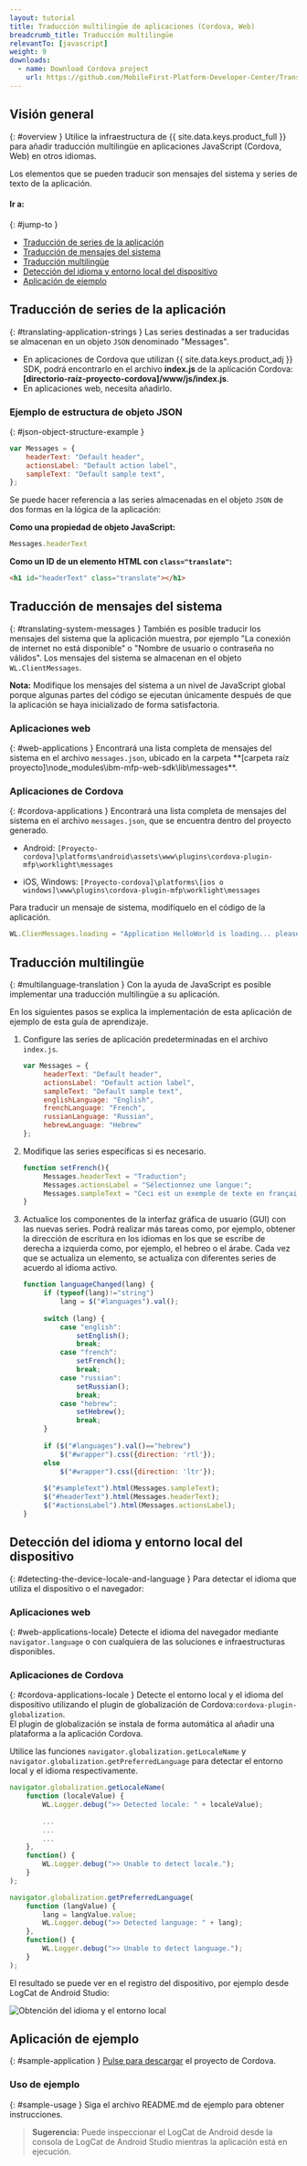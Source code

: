 ```yaml
---
layout: tutorial
title: Traducción multilingüe de aplicaciones (Cordova, Web)
breadcrumb_title: Traducción multilingüe
relevantTo: [javascript]
weight: 9
downloads:
  - name: Download Cordova project
    url: https://github.com/MobileFirst-Platform-Developer-Center/Translation/tree/release80
---
```

<!-- NLS_CHARSET=UTF-8 -->
## Visión general
{: #overview }
Utilice la infraestructura de {{ site.data.keys.product_full }} para añadir traducción multilingüe en aplicaciones JavaScript (Cordova, Web) en otros idiomas.
  
Los elementos que se pueden traducir son mensajes del sistema y series de texto de la aplicación.
 

#### Ir a:
{: #jump-to }
* [Traducción de series de la aplicación](#translating-application-strings)
* [Traducción de mensajes del sistema](#translating-system-messages)
* [Traducción multilingüe
](#multilanguage-translation)
* [Detección del idioma y entorno local del dispositivo](#detecting-the-device-locale-and-language)
* [Aplicación de ejemplo](#sample-application)

## Traducción de series de la aplicación
{: #translating-application-strings }
Las series destinadas a ser traducidas se almacenan en un objeto `JSON` denominado "Messages".
 

- En aplicaciones de Cordova que utilizan {{ site.data.keys.product_adj }} SDK,
podrá encontrarlo en el archivo **index.js** de la aplicación Cordova: **[directorio-raíz-proyecto-cordova]/www/js/index.js**.
- En aplicaciones web, necesita añadirlo.


### Ejemplo de estructura de objeto JSON
{: #json-object-structure-example }

```javascript
var Messages = {
    headerText: "Default header",
    actionsLabel: "Default action label",
    sampleText: "Default sample text",
};
```

Se puede hacer referencia a las series almacenadas en el objeto `JSON` de dos formas en la lógica de la aplicación:


**Como una propiedad de objeto JavaScript:**

```javascript
Messages.headerText
```

**Como un ID de un elemento HTML con `class="translate"`:**

```html
<h1 id="headerText" class="translate"></h1>
```

## Traducción de mensajes del sistema
{: #translating-system-messages }
También es posible traducir los mensajes del sistema que la aplicación muestra, por ejemplo "La conexión de internet no está disponible" o "Nombre de usuario o contraseña no válidos".
Los mensajes del sistema se almacenan en el objeto `WL.ClientMessages`.


**Nota:** Modifique los mensajes del sistema a un nivel de JavaScript global porque algunas partes del código se ejecutan únicamente después de que la aplicación se haya inicializado de forma satisfactoria.   

### Aplicaciones web
{: #web-applications }
Encontrará una lista completa de mensajes del sistema en el archivo `messages.json`,
ubicado en la carpeta **[carpeta raíz proyecto]\node_modules\ibm-mfp-web-sdk\lib\messages\**.

### Aplicaciones de Cordova
{: #cordova-applications }
Encontrará una lista completa de mensajes del sistema en el archivo `messages.json`, que se encuentra dentro del proyecto generado.


- Android: `[Proyecto-cordova]\platforms\android\assets\www\plugins\cordova-plugin-mfp\worklight\messages`

- iOS, Windows: `[Proyecto-cordova]\platforms\[ios o windows]\www\plugins\cordova-plugin-mfp\worklight\messages`

Para traducir un mensaje de sistema, modifíquelo en el código de la aplicación.


```javascript
WL.ClienMessages.loading = "Application HelloWorld is loading... please wait.";
```

## Traducción multilingüe

{: #multilanguage-translation }
Con la ayuda de JavaScript es posible implementar una traducción multilingüe a su aplicación.
  
En los siguientes pasos se explica la implementación de esta aplicación de ejemplo de esta guía de aprendizaje.


1. Configure las series de aplicación predeterminadas en el archivo `index.js`.


   ```javascript
   var Messages = {
        headerText: "Default header",
        actionsLabel: "Default action label",
        sampleText: "Default sample text",
        englishLanguage: "English",
        frenchLanguage: "French",
        russianLanguage: "Russian",
        hebrewLanguage: "Hebrew"
   };
   ```

2. Modifique las series específicas si es necesario.


   ```javascript
   function setFrench(){
        Messages.headerText = "Traduction";
        Messages.actionsLabel = "Sélectionnez une langue:";
        Messages.sampleText = "Ceci est un exemple de texte en français.";
   }
   ```

3. Actualice los componentes de la interfaz gráfica de usuario (GUI) con las nuevas series.
Podrá realizar más tareas como, por ejemplo, obtener la dirección de escritura en los idiomas en los que se escribe de derecha a izquierda como, por ejemplo, el hebreo o el árabe.
Cada vez que se actualiza un elemento, se actualiza con diferentes series de acuerdo al idioma activo.


   ```javascript
   function languageChanged(lang) {
        if (typeof(lang)!="string") 
            lang = $("#languages").val();
        
        switch (lang) {
            case "english":
                setEnglish();
                break;
            case "french":
                setFrench();
                break;
            case "russian":
                setRussian();
                break;
            case "hebrew":
                setHebrew();
                break;
        }
               
        if ($("#languages").val()=="hebrew")
            $("#wrapper").css({direction: 'rtl'});
        else
            $("#wrapper").css({direction: 'ltr'});
      
        $("#sampleText").html(Messages.sampleText);
        $("#headerText").html(Messages.headerText);
        $("#actionsLabel").html(Messages.actionsLabel);
   }
   ```

## Detección del idioma y entorno local del dispositivo
{: #detecting-the-device-locale-and-language }
Para detectar el idioma que utiliza el dispositivo o el navegador:


### Aplicaciones web
{: #web-applications-locale}
Detecte el idioma del navegador mediante `navigator.language` o con cualquiera de las soluciones e infraestructuras disponibles.


### Aplicaciones de Cordova
{: #cordova-applications-locale }
Detecte el entorno local y el idioma del dispositivo utilizando el plugin de globalización de Cordova:`cordova-plugin-globalization`.  
El plugin de globalización se instala de forma automática al añadir una plataforma a la aplicación Cordova.


Utilice las funciones `navigator.globalization.getLocaleName` y `navigator.globalization.getPreferredLanguage` para detectar el entorno local y el idioma respectivamente.


```javascript
navigator.globalization.getLocaleName(
	function (localeValue) {
		WL.Logger.debug(">> Detected locale: " + localeValue);
		
        ...
        ...
        ...
	},
	function() {
		WL.Logger.debug(">> Unable to detect locale.");
	}
);

navigator.globalization.getPreferredLanguage(
	function (langValue) {
		lang = langValue.value;
		WL.Logger.debug(">> Detected language: " + lang);
	},
	function() {
		WL.Logger.debug(">> Unable to detect language.");
	}
);
```

El resultado se puede ver en el registro del dispositivo, por ejemplo desde LogCat de Android Studio:
  
![Obtención del idioma y el entorno local](DeviceLocaleLangugae.png)

## Aplicación de ejemplo
{: #sample-application }
[
Pulse para descargar](https://github.com/MobileFirst-Platform-Developer-Center/Translation) el proyecto de Cordova.
  

### Uso de ejemplo
{: #sample-usage }
Siga el archivo README.md de ejemplo para obtener instrucciones.

> <span class="glyphicon glyphicon-info-sign" aria-hidden="true"></span> **Sugerencia:** Puede inspeccionar el LogCat de Android desde la consola de LogCat de Android Studio mientras la aplicación está en ejecución.


